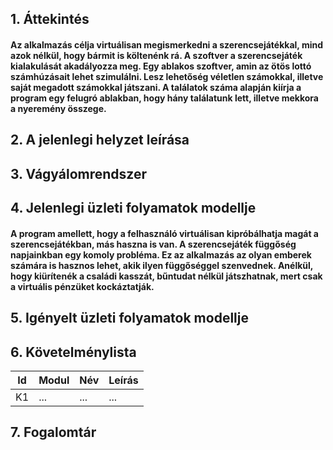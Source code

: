 ## 1. Áttekintés
#### Az alkalmazás célja virtuálisan megismerkedni a szerencsejátékkal, mind azok nélkül, hogy bármit is költenénk rá. A szoftver a szerencsejáték kialakulását akadályozza meg. Egy ablakos szoftver, amin az ötös lottó számhúzásait lehet szimulálni. Lesz lehetőség véletlen számokkal, illetve saját megadott számokkal játszani. A találatok száma alapján kiírja a program egy felugró ablakban, hogy hány találatunk lett, illetve mekkora a nyeremény összege.

## 2. A jelenlegi helyzet leírása

## 3. Vágyálomrendszer

## 4. Jelenlegi üzleti folyamatok modellje
#### A program amellett, hogy a felhasználó virtuálisan kipróbálhatja magát a szerencsejátékban, más haszna is van. A szerencsejáték függőség napjainkban egy komoly probléma. Ez az alkalmazás az olyan emberek számára is hasznos lehet, akik ilyen függőséggel szenvednek. Anélkül, hogy kiürítenék a családi kasszát, bűntudat nélkül játszhatnak, mert csak a virtuális pénzüket kockáztatják.

## 5. Igényelt üzleti folyamatok modellje

## 6. Követelménylista

| Id | Modul | Név | Leírás |
| :---: | --- | --- | --- |
| K1 | ... | ... | ... |

## 7. Fogalomtár
